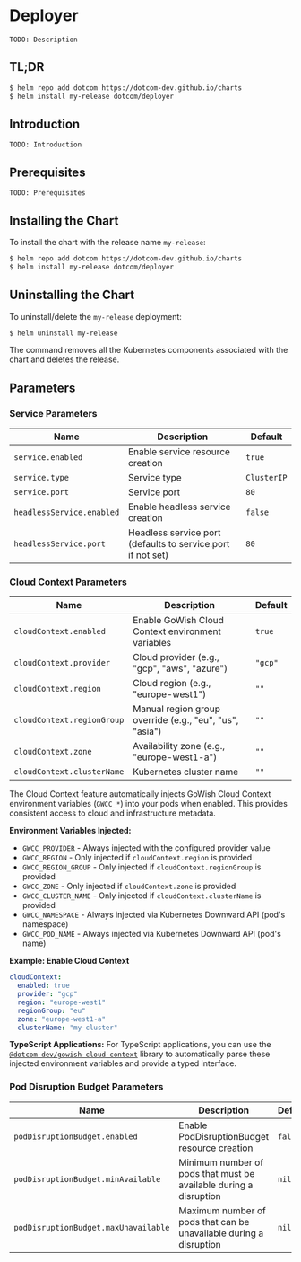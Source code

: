 # Deployer

`TODO: Description`

## TL;DR

```bash
$ helm repo add dotcom https://dotcom-dev.github.io/charts
$ helm install my-release dotcom/deployer
```

## Introduction

`TODO: Introduction`

## Prerequisites

`TODO: Prerequisites`

## Installing the Chart

To install the chart with the release name `my-release`:

```bash
$ helm repo add dotcom https://dotcom-dev.github.io/charts
$ helm install my-release dotcom/deployer
```

## Uninstalling the Chart

To uninstall/delete the `my-release` deployment:

```bash
$ helm uninstall my-release
```

The command removes all the Kubernetes components associated with the chart and deletes the release.

## Parameters

### Service Parameters

| Name                      | Description                                                 | Default     |
|---------------------------|-------------------------------------------------------------|-------------|
| `service.enabled`         | Enable service resource creation                            | `true`      |
| `service.type`            | Service type                                                | `ClusterIP` |
| `service.port`            | Service port                                                | `80`        |
| `headlessService.enabled` | Enable headless service creation                            | `false`     |
| `headlessService.port`    | Headless service port (defaults to service.port if not set) | `80`        |

### Cloud Context Parameters

| Name                       | Description                                             | Default |
|----------------------------|---------------------------------------------------------|---------|
| `cloudContext.enabled`     | Enable GoWish Cloud Context environment variables       | `true`  |
| `cloudContext.provider`    | Cloud provider (e.g., "gcp", "aws", "azure")            | `"gcp"` |
| `cloudContext.region`      | Cloud region (e.g., "europe-west1")                     | `""`    |
| `cloudContext.regionGroup` | Manual region group override (e.g., "eu", "us", "asia") | `""`    |
| `cloudContext.zone`        | Availability zone (e.g., "europe-west1-a")              | `""`    |
| `cloudContext.clusterName` | Kubernetes cluster name                                 | `""`    |

The Cloud Context feature automatically injects GoWish Cloud Context environment variables (`GWCC_*`) into your pods when enabled. This provides consistent access to cloud and infrastructure metadata.

**Environment Variables Injected:**
- `GWCC_PROVIDER` - Always injected with the configured provider value
- `GWCC_REGION` - Only injected if `cloudContext.region` is provided
- `GWCC_REGION_GROUP` - Only injected if `cloudContext.regionGroup` is provided
- `GWCC_ZONE` - Only injected if `cloudContext.zone` is provided  
- `GWCC_CLUSTER_NAME` - Only injected if `cloudContext.clusterName` is provided
- `GWCC_NAMESPACE` - Always injected via Kubernetes Downward API (pod's namespace)
- `GWCC_POD_NAME` - Always injected via Kubernetes Downward API (pod's name)

**Example: Enable Cloud Context**

```yaml
cloudContext:
  enabled: true
  provider: "gcp"
  region: "europe-west1"
  regionGroup: "eu"
  zone: "europe-west1-a"
  clusterName: "my-cluster"
```

**TypeScript Applications:** For TypeScript applications, you can use the [`@dotcom-dev/gowish-cloud-context`](https://github.com/dotcom-dev/gowish-cloud-context) library to automatically parse these injected environment variables and provide a typed interface.

### Pod Disruption Budget Parameters

| Name                                 | Description                                                        | Default |
|--------------------------------------|--------------------------------------------------------------------|---------|
| `podDisruptionBudget.enabled`        | Enable PodDisruptionBudget resource creation                       | `false` |
| `podDisruptionBudget.minAvailable`   | Minimum number of pods that must be available during a disruption  | `nil`   |
| `podDisruptionBudget.maxUnavailable` | Maximum number of pods that can be unavailable during a disruption | `nil`   |
